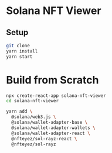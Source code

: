 # Solana NFT Viewer

## Setup

```bash
git clone
yarn install
yarn start
```

# Build from Scratch

```bash
npx create-react-app solana-nft-viewer
cd solana-nft-viewer

yarn add \
  @solana/web3.js \
  @solana/wallet-adapter-base \
  @solana/wallet-adapter-wallets \
  @solana/wallet-adapter-react \
  @nfteyez/sol-rayz-react \
  @nfteyez/sol-rayz
```
